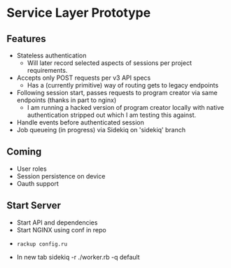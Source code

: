 # Service Layer Prototype
## Features
* Stateless authentication
    * Will later record selected aspects of sessions per project requirements. 
* Accepts only POST requests per v3 API specs
    * Has a (currently primitive) way of routing gets to legacy endpoints
* Following session start, passes requests to program creator via same endpoints (thanks in part to nginx)
    * I am running a hacked version of program creator locally with native authentication stripped out which I am testing this against.
* Handle events before authenticated session
* Job queueing (in progress) via Sidekiq on 'sidekiq' branch

## Coming
* User roles
* Session persistence on device
* Oauth support

## Start Server
* Start API and dependencies
* Start NGINX using conf in repo
*     rackup config.ru
* In new tab     sidekiq -r ./worker.rb -q default
